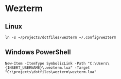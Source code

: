 # Wezterm

## Linux

```
ln -s ~/projects/dotfiles/wezterm ~/.config/wezterm
```

## Windows PowerShell

```
New-Item -ItemType SymbolicLink -Path "C:\Users\{INSERT_USERNAME}\.wezterm.lua" -Target "C:\projects\dotfiles\wezterm\wezterm.lua"
```
